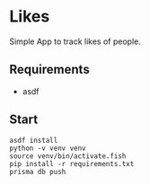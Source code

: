 # Likes

Simple App to track likes of people.

## Requirements

* asdf

## Start

```
asdf install
python -v venv venv
source venv/bin/activate.fish
pip install -r requirements.txt
prisma db push
```
